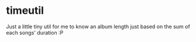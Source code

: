 # timeutil
Just a little tiny util for me to know an album length just based on the sum of each songs' duration :P
